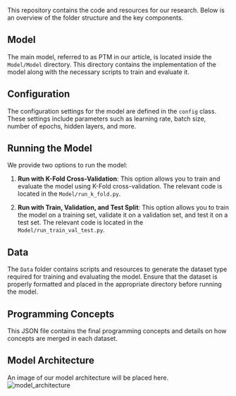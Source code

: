 This repository contains the code and resources for our research. Below is an overview of the folder structure and the key components.

## Model

The main model, referred to as PTM in our article, is located inside the `Model/Model` directory. This directory contains the implementation of the model along with the necessary scripts to train and evaluate it.

## Configuration

The configuration settings for the model are defined in the `config` class. These settings include parameters such as learning rate, batch size, number of epochs, hidden layers, and more.

## Running the Model

We provide two options to run the model:

1. **Run with K-Fold Cross-Validation**: This option allows you to train and evaluate the model using K-Fold cross-validation. The relevant code is located in the `Model/run_k_fold.py`.

2. **Run with Train, Validation, and Test Split**: This option allows you to train the model on a training set, validate it on a validation set, and test it on a test set. The relevant code is located in the `Model/run_train_val_test.py`.

## Data

The `Data` folder contains scripts and resources to generate the dataset type required for training and evaluating the model. Ensure that the dataset is properly formatted and placed in the appropriate directory before running the model.

## Programming Concepts
This JSON file contains the final programming concepts and details on how concepts are merged in each dataset.

## Model Architecture

An image of our model architecture will be placed here.
![model_architecture](https://github.com/user-attachments/assets/77ac3e4b-101f-4cfb-8e31-b8a6fa557e91)

